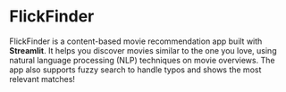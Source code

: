 # FlickFinder
FlickFinder is a content-based movie recommendation app built with **Streamlit**. It helps you discover movies similar to the one you love, using natural language processing (NLP) techniques on movie overviews. The app also supports fuzzy search to handle typos and shows the most relevant matches!
